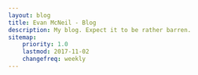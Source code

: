 ```yaml
---
layout: blog
title: Evan McNeil - Blog
description: My blog. Expect it to be rather barren.
sitemap:
    priority: 1.0
    lastmod: 2017-11-02
    changefreq: weekly
---
```

